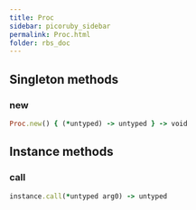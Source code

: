 ```yaml
---
title: Proc
sidebar: picoruby_sidebar
permalink: Proc.html
folder: rbs_doc
---
```

## Singleton methods
### new

```ruby
Proc.new() { (*untyped) -> untyped } -> void
```
## Instance methods
### call

```ruby
instance.call(*untyped arg0) -> untyped
```
